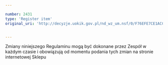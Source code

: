 ```yaml
---

number: 2431
type: 'Register item'
original_uri: 'http://decyzje.uokik.gov.pl/nd_wz_um.nsf/0/F76EFE7CE1ACC7C4C12578D200326860?OpenDocument'


---
```


Zmiany niniejszego Regulaminu mogą być dokonane przez Zespół w każdym czasie i obowiązują od momentu podania tych zmian na stronie internetowej Sklepu
